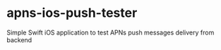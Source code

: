 # apns-ios-push-tester
Simple Swift iOS application to test APNs push messages delivery from backend
